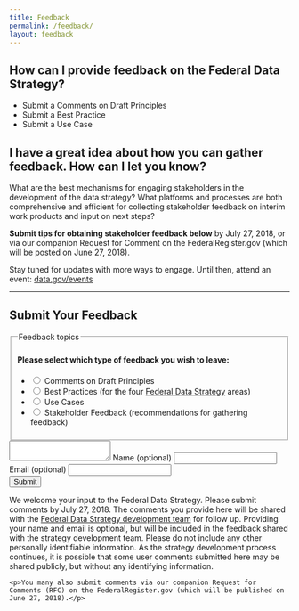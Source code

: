 ```yaml
---
title: Feedback
permalink: /feedback/
layout: feedback
---
```


## How can I provide feedback on the Federal Data Strategy?

* Submit a Comments on Draft Principles
* Submit a Best Practice
* Submit a Use Case

## I have a great idea about how you can gather feedback. How can I let you know?

What are the best mechanisms for engaging stakeholders in the development of the data strategy? What platforms and processes are both comprehensive and efficient for collecting stakeholder feedback on interim work products and input on next steps?  

**Submit tips for obtaining stakeholder feedback below** by July 27, 2018, or via our companion Request for Comment on the FederalRegister.gov (which will be posted on June 27, 2018).

Stay tuned for updates with more ways to engage. Until then, attend an event: [data.gov/events](https://www.data.gov/events)

<hr>

## Submit Your Feedback

<div id="feedback-form1">
  <form id="data-strategy-feedback">
    <div>
    </div>
    <fieldset class="usa-fieldset-inputs usa-sans">
    <h4>Please select which type of feedback you wish to leave:</h4>
      <legend class="usa-sr-only">Feedback topics</legend>
        <ul class="usa-unstyled-list">
          <li>
            <input id="principles" type="radio" name="feedback-topic" value="principles">
            <label for="principles">Comments on Draft Principles</label>
          </li>
          <li>
            <input id="best-practices" type="radio" name="feedback-topic" value="best-practices">
            <label for="best-practices">Best Practices (for the four <a href="/strategy">Federal Data Strategy</a> areas)</label>
          </li>
          <li>
            <input id="use-cases" type="radio" name="feedback-topic" value="use-cases">
            <label for="use-cases">Use Cases</label>
          </li>
          <li>
            <input id="stakeholder-feedback" type="radio" name="feedback-topic" value="stakeholder-feedback">
            <label for="stakeholder-feedback">Stakeholder Feedback (recommendations for gathering feedback)</label>
          </li>
        </ul>
    </fieldset>
    <label for="fba-text-long"></label><textarea id="fba-text-long" name="fba-text-long" class="textarea"></textarea>
    <label for="fba-name">Name (optional)</label>
    <input id="fba-name" name="fba-name" type="text">
    <label for="fba-email">Email (optional)</label>
    <input id="fba-email" name="fba-email" type="text">
    <div class="button-wrapper">
      <button type="submit" id="fba-submit" class="usa-button usa-button-outline" href="#">Submit</button>
    </div>
  </form>
  <div id="disclaimer" class="comment-disclaimer">
    <p>We welcome your input to the Federal Data Strategy. Please submit comments by July 27, 2018. The comments you provide here will be shared with the <a class="usa-external_link" href="https://www.performance.gov/CAP/CAP_goal_2.html">Federal Data Strategy development team</a> for follow up. Providing your name and email is optional, but will be included in the feedback shared with the strategy development team. Please do not include any other personally identifiable information. As the strategy development process continues, it is possible that some user comments submitted here may be shared publicly, but without any identifying information.</p>

    <p>You many also submit comments via our companion Request for Comments (RFC) on the FederalRegister.gov (which will be published on June 27, 2018).</p>
  </div>
</div>
